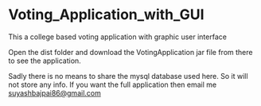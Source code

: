 # Voting_Application_with_GUI


This a college based voting application with graphic user interface

Open the dist folder and download the VotingApplication jar file from there to see the application.

Sadly there is no means to share the mysql database used here. So it will not store any info.
If you want the full application then email me suyashbajpai86@gmail.com
